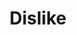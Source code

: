 ---
title: Dislike
tags: ["dislike", "thumbs down", "disapproval", "unfavorable", "not good", "negative", "reject"]
icon: dislike
svg: '<svg xmlns="http://www.w3.org/2000/svg" width="24" height="24" fill="none" viewBox="0 0 24 24" stroke-width="1.5" stroke-linecap="round" stroke-linejoin="round" stroke="currentColor"><path d="M10.46 13.895H4.927C2.381 13.895 5.691 3 7.515 3h12.521c.532 0 .964.424.964.947v9.385a.945.945 0 0 1-.502.832c-2.062 1.106-4.481 2.012-5.678 4.129l-1.28 2.266a.874.874 0 0 1-.762.441c-3.18 0-2.237-4.63-1.805-6.47a.52.52 0 0 0-.513-.635"/></svg>'
---